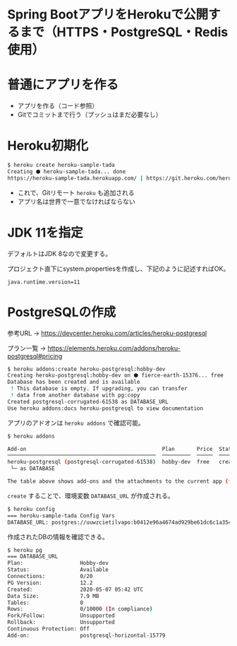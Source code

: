 Spring BootアプリをHerokuで公開するまで（HTTPS・PostgreSQL・Redis使用）
================================================================

# 普通にアプリを作る
- アプリを作る（コード参照）
- Gitでコミットまで行う（プッシュはまだ必要なし）

# Heroku初期化

```bash
$ heroku create heroku-sample-tada
Creating ⬢ heroku-sample-tada... done
https://heroku-sample-tada.herokuapp.com/ | https://git.heroku.com/heroku-sample-tada.git
```

- これで、Gitリモート `heroku` も追加される
- アプリ名は世界で一意でなければならない

# JDK 11を指定
デフォルトはJDK 8なので変更する。

プロジェクト直下にsystem.propertiesを作成し、下記のように記述すればOK。

```
java.runtime.version=11
```

# PostgreSQLの作成
参考URL -> https://devcenter.heroku.com/articles/heroku-postgresql

プラン一覧 -> https://elements.heroku.com/addons/heroku-postgresql#pricing

```bash
$ heroku addons:create heroku-postgresql:hobby-dev
Creating heroku-postgresql:hobby-dev on ⬢ fierce-earth-15376... free
Database has been created and is available
 ! This database is empty. If upgrading, you can transfer
 ! data from another database with pg:copy
Created postgresql-corrugated-61538 as DATABASE_URL
Use heroku addons:docs heroku-postgresql to view documentation
```

アプリのアドオンは `heroku addons` で確認可能。

```bash
$ heroku addons

Add-on                                           Plan       Price  State  
───────────────────────────────────────────────  ─────────  ─────  ───────
heroku-postgresql (postgresql-corrugated-61538)  hobby-dev  free   created
 └─ as DATABASE

The table above shows add-ons and the attachments to the current app (fierce-earth-15376) or other apps.
```

`create` することで、環境変数 `DATABASE_URL` が作成される。

```bash
$ heroku config
=== heroku-sample-tada Config Vars
DATABASE_URL: postgres://uuwzcietilvapo:b0412e96a4674ad929be61dc6c1a354c8f760b4753fe5e803895bd69bd2c96e2@ec2-18-206-84-251.compute-1.amazonaws.com:5432/d17svr2d1qnlvo
```

作成されたDBの情報を確認できる。

```bash
$ heroku pg
=== DATABASE_URL
Plan:                  Hobby-dev
Status:                Available
Connections:           0/20
PG Version:            12.2
Created:               2020-05-07 05:42 UTC
Data Size:             7.9 MB
Tables:                0
Rows:                  0/10000 (In compliance)
Fork/Follow:           Unsupported
Rollback:              Unsupported
Continuous Protection: Off
Add-on:                postgresql-horizontal-15779
```

